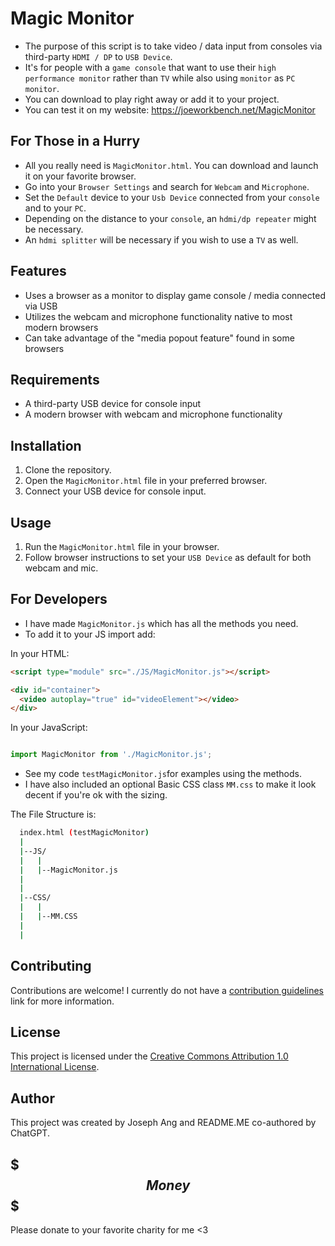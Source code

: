 # Magic Monitor

- The purpose of this script is to take video / data input from consoles via third-party `HDMI / DP` to `USB Device`.
- It's for people with a `game console` that want to use their `high performance monitor` rather than `TV` while also using `monitor` as `PC monitor`.
- You can download to play right away or add it to your project.
- You can test it on my website: https://joeworkbench.net/MagicMonitor

## For Those in a Hurry

- All you really need is `MagicMonitor.html`. You can download and launch it on your favorite browser.
- Go into your `Browser Settings` and search for `Webcam` and `Microphone`.
- Set the `Default` device to your `Usb Device` connected from your `console` and to your `PC`.
- Depending on the distance to your `console`, an `hdmi/dp repeater` might be necessary.
- An `hdmi splitter` will be necessary if you wish to use a `TV` as well.

## Features

- Uses a browser as a monitor to display game console / media connected via USB
- Utilizes the webcam and microphone functionality native to most modern browsers
- Can take advantage of the "media popout feature" found in some browsers

## Requirements

- A third-party USB device for console input
- A modern browser with webcam and microphone functionality

## Installation

1. Clone the repository.
2. Open the `MagicMonitor.html` file in your preferred browser.
3. Connect your USB device for console input.

## Usage

1. Run the `MagicMonitor.html` file in your browser.
2. Follow browser instructions to set your `USB Device` as default for both webcam and mic.

## For Developers

- I have made `MagicMonitor.js` which has all the methods you need.
- To add it to your JS import add:

In your HTML:
```HTML
<script type="module" src="./JS/MagicMonitor.js"></script>

<div id="container">
  <video autoplay="true" id="videoElement"></video>
</div>
```

In your JavaScript:
```javascript

import MagicMonitor from './MagicMonitor.js';
```

- See my code `testMagicMonitor.js`for examples using the methods.
- I have also included an optional Basic CSS class `MM.css` to make it look decent if you're ok with the sizing.

The File Structure is:
```bash
  index.html (testMagicMonitor)
  |
  |--JS/
  |   |
  |   |--MagicMonitor.js
  |
  |
  |--CSS/
  |   |
  |   |--MM.CSS
  |
  |
```
## Contributing

Contributions are welcome! I currently do not have a [contribution guidelines](CONTRIBUTING.md) link for more information.

## License

This project is licensed under the [Creative Commons Attribution 1.0 International License](http://creativecommons.org/licenses/by/1.0/).

## Author

This project was created by Joseph Ang and README.ME co-authored by ChatGPT.

## $$$ Money $$$

Please donate to your favorite charity for me <3
